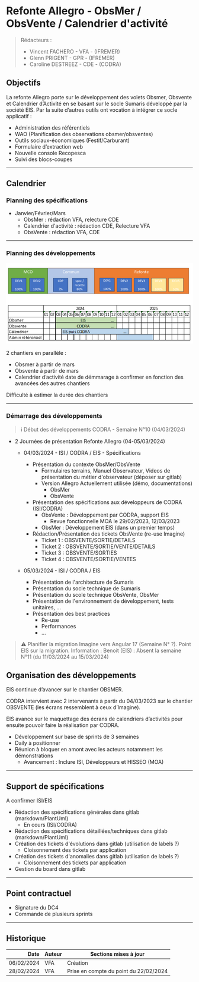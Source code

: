 # Refonte Allegro - ObsMer / ObsVente / Calendrier d'activité

> Rédacteurs :
> - Vincent FACHERO - VFA - (IFREMER)
> - Glenn PRIGENT - GPR - (IFREMER)
> - Caroline DESTREEZ - CDE - (CODRA)

## Objectifs 

La refonte Allegro porte sur le développement des volets Obsmer, Obsvente et Calendrier d’Activité en se basant sur le socle Sumaris développé par la société EIS.
Par la suite d’autres outils ont vocation à intégrer ce socle applicatif :
- Administration des référentiels
- WAO (Planification des observations obsmer/obsventes)
- Outils sociaux-économiques (Festif/Carburant)
- Formulaire d’extraction web
- Nouvelle console Recopesca
- Suivi des blocs-coupes

---
## Calendrier 

### Planning des spécifications

- Janvier/Février/Mars
  - ObsMer : rédaction VFA, relecture CDE
  - Calendrier d'activité : rédaction CDE, Relecture VFA
  - ObsVente : rédaction VFA, CDE

---
### Planning des développements

![ui-planning](/projects/common/not/images/planning.png)

2 chantiers en parallèle : 
- Obsmer à partir de mars
- Obsvente à partir de mars
- Calendrier d’activité date de démmarage à confirmer en fonction des avancées des autres chantiers

Difficulté à estimer la durée des chantiers

---
### Démarrage des développements

> :information_source:
> Début des développements CODRA - Semaine N°10 (04/03/2024)

- 2 Journées de présentation Refonte Allegro (04-05/03/2024)

  - 04/03/2024 - ISI / CODRA / EIS - Spécifications
    - Présentation du contexte ObsMer/ObsVente
      - Formulaires terrains, Manuel Observateur, Videos de présentation du métier d'observateur (déposer sur gitlab)
      - Version Allegro Actuellement utilisée (démo, documentations)
        - ObsMer
        - ObsVente
    - Présentation des spécifications aux développeurs de CODRA (ISI/CODRA)
      - ObsVente : Développement par CODRA, support EIS
        - Revue fonctionnelle MOA le 29/02/2023, 12/03/2023
      - ObsMer : Développement EIS (dans un premier temps)
    - Rédaction/Présentation des tickets ObsVente (re-use Imagine)
      - Ticket 1 : OBSVENTE/SORTIE/DETAILS
      - Ticket 2 : OBSVENTE/SORTIE/VENTE/DETAILS
      - Ticket 3 : OBSVENTE/SORTIES
      - Ticket 4 : OBSVENTE/SORTIE/VENTES

  - 05/03/2024 - ISI / CODRA / EIS
    - Présentation de l'architecture de Sumaris 
    - Présentation du socle technique de Sumaris
    - Présentation du scole technique ObsVente, ObsMer
    - Présentation de l'environnement de développement, tests unitaires, ... 
    - Présentation des best practices
      - Re-use
      - Performances
      - ...

> :warning:
> Planifier la migration Imagine vers Angular 17 (Semaine N° ?). Point EIS sur la migration.
> Information : Benoit (EIS) : Absent la semaine N°11 (du 11/03/2024 au 15/03/2024)

## Organisation des développements

EIS continue d’avancer sur le chantier OBSMER.

CODRA intervient avec 2 intervenants à partir du 04/03/2023 sur le chantier OBSVENTE (les écrans ressemblent à ceux d’Imagine).

EIS avance sur le maquettage des écrans de calendriers d’activités pour ensuite pouvoir faire la réalisation par CODRA.

- Développement sur base de sprints de 3 semaines
- Daily à positionner
- Réunion à bloquer en amont avec les acteurs notamment les démonstrations
  - Avancement : Inclure ISI, Développeurs et HISSEO (MOA)

---
## Support de spécifications

A confirmer ISI/EIS

- Rédaction des spécifications générales dans gitlab (markdown/PlantUml)
  - En cours (ISI/CODRA)
- Rédaction des spécifications détaillées/techniques dans gitlab (markdown/PlantUml)
- Création des tickets d'évolutions dans gitlab (utilisation de labels ?)
  - Cloisonnement des tickets par application
- Création des tickets d'anomalies dans gitlab (utilisation de labels ?)
  - Cloisonnement des tickets par application
- Gestion du board dans gitlab


---
## Point contractuel

- Signature du DC4
- Commande de plusieurs sprints

---
## Historique

|       Date | Auteur | Sections mises à jour                  |
|-----------:|--------|----------------------------------------|
| 06/02/2024 | VFA    | Création                               |
| 28/02/2024 | VFA    | Prise en compte du point du 22/02/2024 |
